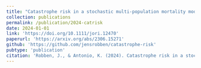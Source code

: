 ```yaml
---
title: "Catastrophe risk in a stochastic multi-population mortality model"
collection: publications
permalink: /publication/2024-catrisk
date: 2024-01-01
link: 'https://doi.org/10.1111/jori.12470'
paperurl: 'https://arxiv.org/abs/2306.15271'
github: 'https://github.com/jensrobben/catastrophe-risk'
pubtype: 'publication'
citation: 'Robben, J., & Antonio, K. (2024). Catastrophe risk in a stochastic multi-population mortality model. <em>Journal of Risk and Insurance</em>.'
---
```

